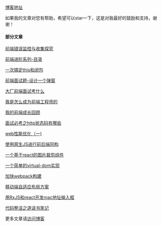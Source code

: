[博客地址](https://hpoenixf.com/)

如果我的文章对您有帮助，希望可以star一下，这是对我最好的鼓励和支持，谢谢！

#### 部分文章

[前端错误监控与收集探究](http://hpoenixf.com/%E5%89%8D%E7%AB%AF%E9%94%99%E8%AF%AF%E7%9B%91%E6%8E%A7%E4%B8%8E%E6%94%B6%E9%9B%86%E6%8E%A2%E7%A9%B6.html)

[前端进阶系列-目录](http://hpoenixf.com/%E5%89%8D%E7%AB%AF%E8%BF%9B%E9%98%B6%E7%B3%BB%E5%88%97-%E7%9B%AE%E5%BD%95.html)

[一次搞定this和闭包](http://hpoenixf.com/%E4%B8%80%E6%AC%A1%E6%90%9E%E5%AE%9A%E9%97%AD%E5%8C%85%E5%92%8Cthis.html)

[前端面试题-设计一个弹窗](http://hpoenixf.com/%E5%89%8D%E7%AB%AF%E9%9D%A2%E8%AF%95%E9%A2%98-%E8%AE%BE%E8%AE%A1%E4%B8%80%E4%B8%AA%E5%BC%B9%E7%AA%97.html)

[大厂前端面试考什么](http://hpoenixf.com/%E5%A4%A7%E5%8E%82%E5%89%8D%E7%AB%AF%E9%9D%A2%E8%AF%95%E8%80%83%E4%BB%80%E4%B9%88.html)

[我是怎么成为前端工程师的](http://hpoenixf.com/%E6%88%91%E6%98%AF%E6%80%8E%E4%B9%88%E6%88%90%E4%B8%BA%E5%89%8D%E7%AB%AF%E5%B7%A5%E7%A8%8B%E5%B8%88%E7%9A%84.html)

[我的前端成长回顾](http://hpoenixf.com/%E6%88%91%E7%9A%84%E5%89%8D%E7%AB%AF%E6%88%90%E9%95%BF%E5%9B%9E%E9%A1%BE.html)

[面试必考之http状态码有哪些](http://hpoenixf.com/%E9%9D%A2%E8%AF%95%E5%BF%85%E8%80%83%E4%B9%8Bhttp%E7%8A%B6%E6%80%81%E7%A0%81%E6%9C%89%E5%93%AA%E4%BA%9B.html)

[web性能优化（一)](http://hpoenixf.com/web%E6%80%A7%E8%83%BD%E4%BC%98%E5%8C%96%EF%BC%88%E4%B8%80%EF%BC%89.html)

[使用原生JS进行前后端同构](http://hpoenixf.com/%E4%BD%BF%E7%94%A8%E5%8E%9F%E7%94%9FJS%E8%BF%9B%E8%A1%8C%E5%89%8D%E5%90%8E%E7%AB%AF%E5%90%8C%E6%9E%84.html)


[一个基于react的图片裁剪组件](http://hpoenixf.com/%E4%B8%80%E4%B8%AA%E5%9F%BA%E4%BA%8Ereact%E7%9A%84%E5%9B%BE%E7%89%87%E8%A3%81%E5%89%AA%E7%BB%84%E4%BB%B6.html)

[一个简单的virtual-dom实现](http://hpoenixf.com/%E4%B8%80%E4%B8%AA%E7%AE%80%E5%8D%95%E7%9A%84virtual-dom%E5%AE%9E%E7%8E%B0.html)

[加快webpack构建](http://hpoenixf.com/%E5%8A%A0%E5%BF%ABwebpack%E6%9E%84%E5%BB%BA.html)


[移动端自适应布局方案](http://hpoenixf.com/%E7%A7%BB%E5%8A%A8%E7%AB%AF%E8%87%AA%E9%80%82%E5%BA%94%E5%B8%83%E5%B1%80%E6%96%B9%E6%A1%88.html)



[用RxJS和react开发mac地址输入框](http://hpoenixf.com/%E7%94%A8RxJS%E5%92%8Creact%E5%BC%80%E5%8F%91mac%E5%9C%B0%E5%9D%80%E8%BE%93%E5%85%A5%E6%A1%86.html)

[代码整洁之道读书笔记](http://hpoenixf.com/%E4%BB%A3%E7%A0%81%E6%95%B4%E6%B4%81%E4%B9%8B%E9%81%93%E8%AF%BB%E4%B9%A6%E7%AC%94%E8%AE%B0.html)


更多文章请[访问博客](https://hpoenixf.com/)


